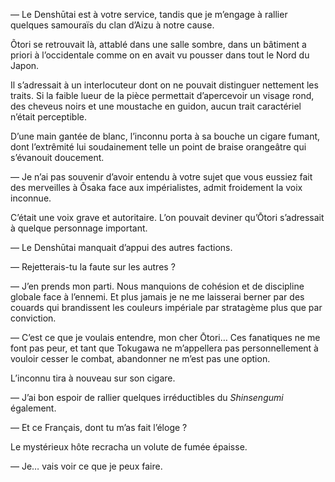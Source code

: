 — Le Denshūtai est à votre service, tandis que je m’engage à rallier quelques
samouraïs du clan d’Aizu à notre cause.

Õtori se retrouvait là, attablé dans une salle sombre, dans un bâtiment a
priori à l’occidentale comme on en avait vu pousser dans tout le Nord du Japon.

Il s’adressait à un interlocuteur dont on ne pouvait distinguer nettement les
traits. Si la faible lueur de la pièce permettait d’apercevoir un visage
rond, des cheveus noirs et une moustache en guidon, aucun trait caractériel
n’était perceptible.

D’une main gantée de blanc, l’inconnu porta à sa bouche un cigare fumant, dont
l’extrêmité lui soudainement telle un point de braise orangeâtre qui s’évanouit
doucement.

— Je n’ai pas souvenir d’avoir entendu à votre sujet que vous eussiez fait des
merveilles à Õsaka face aux impérialistes, admit froidement la voix inconnue.

C’était une voix grave et autoritaire. L’on pouvait deviner qu’Ōtori
s’adressait à quelque personnage important.

— Le Denshūtai manquait d’appui des autres factions.

— Rejetterais-tu la faute sur les autres ?

— J’en prends mon parti. Nous manquions de cohésion et de discipline globale
face à l’ennemi. Et plus jamais je ne me laisserai berner par des couards qui
brandissent les couleurs impériale par stratagème plus que par conviction.

— C’est ce que je voulais entendre, mon cher Ōtori… Ces fanatiques ne me font
pas peur, et tant que Tokugawa ne m’appellera pas personnellement à vouloir
cesser le combat, abandonner ne m’est pas une option.

L’inconnu tira à nouveau sur son cigare.

— J’ai bon espoir de rallier quelques irréductibles du *Shinsengumi* également.

— Et ce Français, dont tu m’as fait l’éloge ?

Le mystérieux hôte recracha un volute de fumée épaisse.

— Je… vais voir ce que je peux faire.
